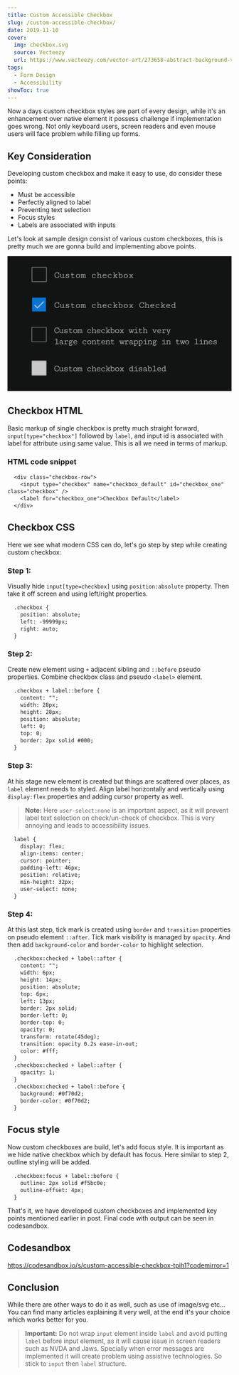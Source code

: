```yaml
---
title: Custom Accessible Checkbox
slug: /custom-accessible-checkbox/
date: 2019-11-10
cover:
  img: checkbox.svg
  source: Vecteezy
  url: https://www.vecteezy.com/vector-art/273658-abstract-background-vector
tags:
  - Form Design
  - Accessibility
showToc: true
---
```


Now a days custom checkbox styles are part of every design, while it's an enhancement over native element it possess challenge if implementation goes wrong. Not only keyboard users, screen readers and even mouse users will face problem while filling up forms.

## Key Consideration

Developing custom checkbox and make it easy to use, do consider these points:

* Must be accessible
* Perfectly aligned to label
* Preventing text selection
* Focus styles
* Labels are associated with inputs

Let's look at sample design consist of various custom checkboxes, this is pretty much we are gonna build and implementing above points.

![Custom checkbox graphics](custom-checkbox.jpg)

## Checkbox HTML

Basic markup of single checkbox is pretty much straight forward, `input[type="checkbox"]` followed by `label`, and input id is associated with label for attribute using same value. This is all we need in terms of markup.

### HTML code snippet

```HTML:title=Single-checkbox
  <div class="checkbox-row">
    <input type="checkbox" name="checkbox_default" id="checkbox_one" class="checkbox" />
    <label for="checkbox_one">Checkbox Default</label>
  </div>
```

## Checkbox CSS

Here we see what modern CSS can do, let's go step by step while creating custom checkbox:

### Step 1:

Visually hide `input[type=checkbox]` using `position:absolute` property. Then take it off screen and using left/right properties.

```CSS:title=Visually-hide-input
  .checkbox {
    position: absolute;
    left: -99999px;
    right: auto;
  }
```
### Step 2:

Create new element using `+` adjacent sibling and `::before` pseudo properties. Combine checkbox class and pseudo `<label>` element.

```CSS:title=Pseudo-and-adjacent-selector
  .checkbox + label::before {
    content: "";
    width: 28px;
    height: 28px;
    position: absolute;
    left: 0;
    top: 0;
    border: 2px solid #000;
  }
```

### Step 3:

At his stage new element is created but things are scattered over places, as `label` element needs to styled. Align label horizontally and vertically using `display:flex` properties and adding cursor property as well.

> **Note:** Here `user-select:none` is an important aspect, as it will prevent label text selection on check/un-check of checkbox. This is very annoying and leads to accessibility issues.

``` CSS:title=label
  label {
    display: flex;
    align-items: center;
    cursor: pointer;
    padding-left: 46px;
    position: relative;
    min-height: 32px;
    user-select: none;
  }
```

### Step 4:

At this last step, tick mark is created using `border` and `transition` properties on pseudo element `::after`. Tick mark visibility is managed by `opacity`. And then add `background-color`  and `border-color` to highlight selection.

```CSS:title=Check-uncheck-checkbox
  .checkbox:checked + label::after {
    content: "";
    width: 6px;
    height: 14px;
    position: absolute;
    top: 6px;
    left: 13px;
    border: 2px solid;
    border-left: 0;
    border-top: 0;
    opacity: 0;
    transform: rotate(45deg);
    transition: opacity 0.2s ease-in-out;
    color: #fff;
  }
  .checkbox:checked + label::after {
    opacity: 1;
  }
  .checkbox:checked + label::before {
    background: #0f70d2;
    border-color: #0f70d2;
  }
```

## Focus style

Now custom checkboxes are build, let's add focus style. It is important as we hide native checkbox which by default has focus. Here similar to step 2, outline styling will be added.

```CSS:title=Focus-outline
  .checkbox:focus + label::before {
    outline: 2px solid #f5bc0e;
    outline-offset: 4px;
  }
```

That's it, we have developed custom checkboxes and implemented key points mentioned earlier in post. Final code with output can be seen in codesandbox.

## Codesandbox

https://codesandbox.io/s/custom-accessible-checkbox-tpih1?codemirror=1

## Conclusion

While there are other ways to do it as well, such as use of image/svg etc... You can find many articles explaining it very well, at the end it's your choice which works better for you.

> **Important:** Do not wrap `input` element inside `label` and avoid putting `label` before input element, as it will cause issue in screen readers such as NVDA and Jaws. Specially when error messages are implemented it will create problem using assistive technologies. So stick to `input` then `label` structure.

